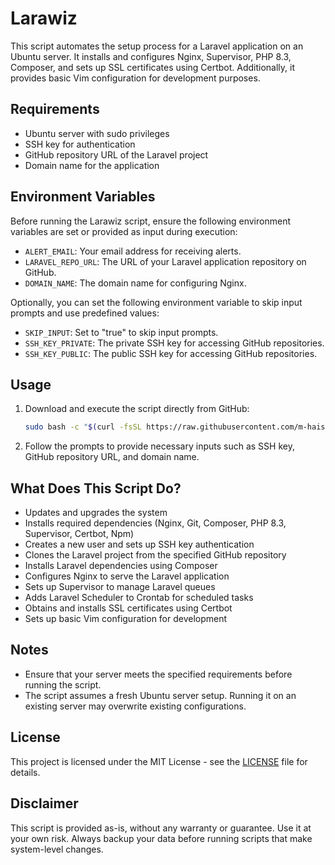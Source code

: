 # Larawiz

This script automates the setup process for a Laravel application on an Ubuntu server. It installs and configures Nginx, Supervisor, PHP 8.3, Composer, and sets up SSL certificates using Certbot. Additionally, it provides basic Vim configuration for development purposes.

## Requirements

- Ubuntu server with sudo privileges
- SSH key for authentication
- GitHub repository URL of the Laravel project
- Domain name for the application

## Environment Variables

Before running the Larawiz script, ensure the following environment variables are set or provided as input during execution:

- `ALERT_EMAIL`: Your email address for receiving alerts.
- `LARAVEL_REPO_URL`: The URL of your Laravel application repository on GitHub.
- `DOMAIN_NAME`: The domain name for configuring Nginx.

Optionally, you can set the following environment variable to skip input prompts and use predefined values:

- `SKIP_INPUT`: Set to "true" to skip input prompts.
- `SSH_KEY_PRIVATE`: The private SSH key for accessing GitHub repositories.
- `SSH_KEY_PUBLIC`: The public SSH key for accessing GitHub repositories.

## Usage

1. Download and execute the script directly from GitHub:

   ```bash
   sudo bash -c "$(curl -fsSL https://raw.githubusercontent.com/m-haisham/larawiz/v0.1.1/setup.sh)"
   ```

2. Follow the prompts to provide necessary inputs such as SSH key, GitHub repository URL, and domain name.

## What Does This Script Do?

- Updates and upgrades the system
- Installs required dependencies (Nginx, Git, Composer, PHP 8.3, Supervisor, Certbot, Npm)
- Creates a new user and sets up SSH key authentication
- Clones the Laravel project from the specified GitHub repository
- Installs Laravel dependencies using Composer
- Configures Nginx to serve the Laravel application
- Sets up Supervisor to manage Laravel queues
- Adds Laravel Scheduler to Crontab for scheduled tasks
- Obtains and installs SSL certificates using Certbot
- Sets up basic Vim configuration for development

## Notes

- Ensure that your server meets the specified requirements before running the script.
- The script assumes a fresh Ubuntu server setup. Running it on an existing server may overwrite existing configurations.

## License

This project is licensed under the MIT License - see the [LICENSE](LICENSE) file for details.

## Disclaimer

This script is provided as-is, without any warranty or guarantee. Use it at your own risk. Always backup your data before running scripts that make system-level changes.
